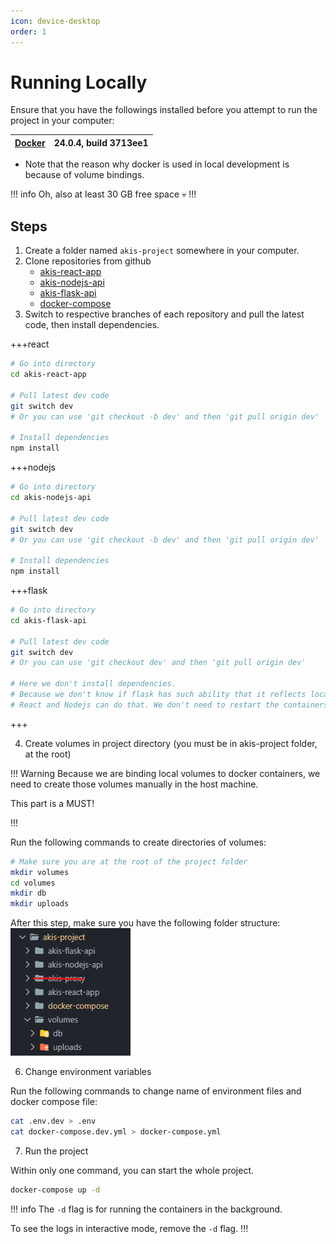 ```yaml
---
icon: device-desktop
order: 1
---
```


# Running Locally

Ensure that you have the followings installed before you attempt to run the project in your computer:

| [Docker ](https://www.docker.com/) | 24.0.4, build 3713ee1 |
| ---------------------------------- | --------------------- |

- Note that the reason why docker is used in local development is because of volume bindings.

!!! info
Oh, also at least 30 GB free space :skull:
!!!

## Steps

1. Create a folder named `akis-project` somewhere in your computer.
2. Clone repositories from github
   - [akis-react-app](https://github.com/akis-project/akis-react-app)
   - [akis-nodejs-api](https://github.com/akis-project/akis-nodejs-api)
   - [akis-flask-api](https://github.com/akis-project/akis-flask-api)
   - [docker-compose](https://github.com/akis-project/docker-compose)
3. Switch to respective branches of each repository and pull the latest code, then install dependencies.

+++react

```sh
# Go into directory
cd akis-react-app

# Pull latest dev code
git switch dev
# Or you can use 'git checkout -b dev' and then 'git pull origin dev'

# Install dependencies
npm install
```

+++nodejs

```sh
# Go into directory
cd akis-nodejs-api

# Pull latest dev code
git switch dev
# Or you can use 'git checkout -b dev' and then 'git pull origin dev'

# Install dependencies
npm install
```

+++flask

```sh
# Go into directory
cd akis-flask-api

# Pull latest dev code
git switch dev
# Or you can use 'git checkout dev' and then 'git pull origin dev'

# Here we don't install dependencies.
# Because we don't know if flask has such ability that it reflects local code changes immediately to the docker container.
# React and Nodejs can do that. We don't need to restart the containers to see the changes. (At least it was working when i left the project)
```

+++

4. Create volumes in project directory (you must be in akis-project folder, at the root)

!!! Warning
Because we are binding local volumes to docker containers, we need to create those volumes manually in the host machine.

This part is a MUST!

!!!

Run the following commands to create directories of volumes:

```sh
# Make sure you are at the root of the project folder
mkdir volumes
cd volumes
mkdir db
mkdir uploads
```

After this step, make sure you have the following folder structure:
![final folder structure](/static/folder-structure.png)

6. Change environment variables

Run the following commands to change name of environment files and docker compose file:

```sh
cat .env.dev > .env
cat docker-compose.dev.yml > docker-compose.yml

```

7. Run the project

Within only one command, you can start the whole project.

```bash
docker-compose up -d
```

!!! info
The `-d` flag is for running the containers in the background.

To see the logs in interactive mode, remove the `-d` flag.
!!!
